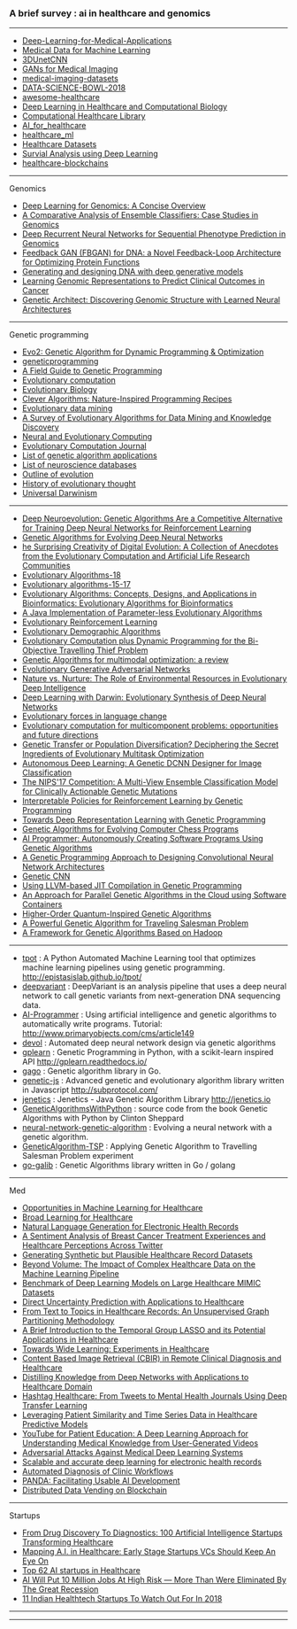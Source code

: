 
### A brief survey : ai in healthcare and genomics

------------------


- [Deep-Learning-for-Medical-Applications](https://github.com/albarqouni/Deep-Learning-for-Medical-Applications)
- [Medical Data for Machine Learning](https://github.com/beamandrew/medical-data)
- [3DUnetCNN](https://github.com/ellisdg/3DUnetCNN)
- [GANs for Medical Imaging](https://github.com/xinario/awesome-gan-for-medical-imaging)
- [medical-imaging-datasets](https://github.com/sfikas/medical-imaging-datasets)
- [DATA-SCIENCE-BOWL-2018](https://github.com/kamalkraj/DATA-SCIENCE-BOWL-2018)
- [awesome-healthcare](https://github.com/kakoni/awesome-healthcare)
- [Deep Learning in Healthcare and Computational Biology](https://github.com/TarrySingh/Deep-Neural-Networks-HealthCare)
- [Computational Healthcare Library](https://github.com/AKSHAYUBHAT/ComputationalHealthcare)
- [AI_for_healthcare](https://github.com/llSourcell/AI_for_healthcare)
- [healthcare_ml](https://github.com/isaacmg/healthcare_ml)
- [Healthcare Datasets](https://github.com/nickls/awesome-healthcare-datasets)
- [Survial Analysis using Deep Learning](https://github.com/robi56/Survival-Analysis-using-Deep-Learning)
- [healthcare-blockchains](https://github.com/acoravos/healthcare-blockchains)

----------------

Genomics

- [Deep Learning for Genomics: A Concise Overview](https://arxiv.org/pdf/1802.00810v2.pdf)
- [A Comparative Analysis of Ensemble Classifiers: Case Studies in Genomics](https://arxiv.org/pdf/1309.5047v1.pdf)
- [Deep Recurrent Neural Networks for Sequential Phenotype Prediction in Genomics](https://arxiv.org/pdf/1511.02554v3.pdf)
- [Feedback GAN (FBGAN) for DNA: a Novel Feedback-Loop Architecture for Optimizing Protein Functions](https://arxiv.org/pdf/1804.01694v1.pdf)
- [Generating and designing DNA with deep generative models](https://arxiv.org/pdf/1712.06148v1.pdf)
- [Learning Genomic Representations to Predict Clinical Outcomes in Cancer](https://arxiv.org/pdf/1609.08663v1.pdf)
- [Genetic Architect: Discovering Genomic Structure with Learned Neural Architectures](https://arxiv.org/pdf/1605.07156v1.pdf)



--------------

Genetic programming

- [Evo2: Genetic Algorithm for Dynamic Programming & Optimization](http://www.modulusfe.com/products/trading-system-developer-components/evo2-genetic-algorithm/)
- [geneticprogramming](http://geneticprogramming.com/)
- [A Field Guide to Genetic Programming](https://cswww.essex.ac.uk/staff/poli/gp-field-guide/toc.html)
- [Evolutionary computation](https://en.wikipedia.org/wiki/Evolutionary_computation)
- [Evolutionary Biology](https://en.wikipedia.org/wiki/Portal:Evolutionary_biology)
- [Clever Algorithms: Nature-Inspired Programming Recipes](http://www.cleveralgorithms.com/nature-inspired/index.html)
- [Evolutionary data mining](https://en.wikipedia.org/wiki/Evolutionary_data_mining)
- [A Survey of Evolutionary Algorithms for
Data Mining and Knowledge Discovery](http://neuro.bstu.by/our/Data-mining/fereitas-ga.pdf)
- [Neural and Evolutionary Computing](https://arxiv.org/list/cs.NE/recent)
- [Evolutionary Computation Journal](https://www.mitpressjournals.org/loi/evco)
- [List of genetic algorithm applications](https://en.wikipedia.org/wiki/List_of_genetic_algorithm_applications)
- [List of neuroscience databases](https://en.wikipedia.org/wiki/List_of_neuroscience_databases)
- [Outline of evolution](https://en.wikipedia.org/wiki/Outline_of_evolution)
- [History of evolutionary thought](https://en.wikipedia.org/wiki/History_of_evolutionary_thought)
- [Universal Darwinism](https://en.wikipedia.org/wiki/Universal_Darwinism)

---------------

- [Deep Neuroevolution: Genetic Algorithms Are a Competitive Alternative for Training Deep Neural Networks for Reinforcement Learning](https://arxiv.org/abs/1712.06567)
- [Genetic Algorithms for Evolving Deep Neural Networks](https://arxiv.org/pdf/1711.07655.pdf)
- [he Surprising Creativity of Digital Evolution: A Collection of Anecdotes from the Evolutionary Computation and Artificial Life Research Communities](https://arxiv.org/abs/1803.03453)
- [Evolutionary Algorithms-18](https://arxiv.org/ftp/arxiv/papers/1805/1805.11014.pdf)
- [Evolutionary algorithms-15-17](https://arxiv.org/pdf/1511.06987v2.pdf)
- [Evolutionary Algorithms: Concepts, Designs, and Applications in Bioinformatics: Evolutionary Algorithms for Bioinformatics](https://arxiv.org/abs/1508.00468v1)
- [A Java Implementation of Parameter-less Evolutionary Algorithms](https://arxiv.org/abs/1506.08694v1)
- [Evolutionary Reinforcement Learning](https://arxiv.org/abs/1805.07917v1)
- [Evolutionary Demographic Algorithms](https://arxiv.org/abs/1605.06714v1)
- [Evolutionary Computation plus Dynamic Programming for the Bi-Objective Travelling Thief Problem](https://arxiv.org/abs/1802.02434v1)
- [Genetic Algorithms for multimodal optimization: a review](https://arxiv.org/abs/1508.05342v1)
- [Evolutionary Generative Adversarial Networks](https://arxiv.org/abs/1803.00657v1)
- [Nature vs. Nurture: The Role of Environmental Resources in Evolutionary Deep Intelligence](https://arxiv.org/abs/1802.03318v1)
- [Deep Learning with Darwin: Evolutionary Synthesis of Deep Neural Networks](https://arxiv.org/abs/1606.04393v3)
- [Evolutionary forces in language change](https://arxiv.org/abs/1608.00938v1)
- [Evolutionary computation for multicomponent problems: opportunities and future directions](https://arxiv.org/abs/1606.06818v1)
- [Genetic Transfer or Population Diversification? Deciphering the Secret Ingredients of Evolutionary Multitask Optimization](https://arxiv.org/abs/1607.05390v1)
- [Autonomous Deep Learning: A Genetic DCNN Designer for Image Classification](https://arxiv.org/abs/1807.00284v1)
- [The NIPS'17 Competition: A Multi-View Ensemble Classification Model for Clinically Actionable Genetic Mutations](https://arxiv.org/abs/1806.09737v1)
- [Interpretable Policies for Reinforcement Learning by Genetic Programming](https://arxiv.org/abs/1712.04170v2)
- [Towards Deep Representation Learning with Genetic Programming](https://arxiv.org/abs/1802.07133v1)
- [Genetic Algorithms for Evolving Computer Chess Programs](https://arxiv.org/abs/1711.08337v1)
- [AI Programmer: Autonomously Creating Software Programs Using Genetic Algorithms](https://arxiv.org/abs/1709.05703v1)
- [A Genetic Programming Approach to Designing Convolutional Neural Network Architectures](https://arxiv.org/abs/1704.00764v2)
- [Genetic CNN](https://arxiv.org/abs/1703.01513v1)
- [Using LLVM-based JIT Compilation in Genetic Programming](https://arxiv.org/abs/1701.05730v1)
- [An Approach for Parallel Genetic Algorithms in the Cloud using Software Containers](https://arxiv.org/abs/1606.06961v1)
- [Higher-Order Quantum-Inspired Genetic Algorithms](https://arxiv.org/abs/1407.0977v1)
- [A Powerful Genetic Algorithm for Traveling Salesman Problem](https://arxiv.org/abs/1402.4699v1)
- [A Framework for Genetic Algorithms Based on Hadoop](https://arxiv.org/abs/1312.0086v2)

---------------------

- [tpot](https://github.com/EpistasisLab/tpot) : A Python Automated Machine Learning tool that optimizes machine learning pipelines using genetic programming. http://epistasislab.github.io/tpot/
- [deepvariant](https://github.com/google/deepvariant) : DeepVariant is an analysis pipeline that uses a deep neural network to call genetic variants from next-generation DNA sequencing data.
- [AI-Programmer](https://github.com/primaryobjects/AI-Programmer) : Using artificial intelligence and genetic algorithms to automatically write programs. Tutorial: http://www.primaryobjects.com/cms/article149
- [devol](https://github.com/joeddav/devol) : Automated deep neural network design via genetic algorithms
- [gplearn](https://github.com/trevorstephens/gplearn) : Genetic Programming in Python, with a scikit-learn inspired API http://gplearn.readthedocs.io/
- [gago](https://github.com/MaxHalford/gago) : Genetic algorithm library in Go.
- [genetic-js](https://github.com/subprotocol/genetic-js) : Advanced genetic and evolutionary algorithm library written in Javascript http://subprotocol.com/
- [jenetics](https://github.com/jenetics/jenetics) : Jenetics - Java Genetic Algorithm Library http://jenetics.io
- [GeneticAlgorithmsWithPython](https://github.com/handcraftsman/GeneticAlgorithmsWithPython) : source code from the book Genetic Algorithms with Python by Clinton Sheppard
- [neural-network-genetic-algorithm](https://github.com/harvitronix/neural-network-genetic-algorithm) : Evolving a neural network with a genetic algorithm. 
- [GeneticAlgorithm-TSP](https://github.com/parano/GeneticAlgorithm-TSP) : Applying Genetic Algorithm to Travelling Salesman Problem experiment
- [go-galib](https://github.com/thoj/go-galib) : Genetic Algorithms library written in Go / golang


-----------------

Med

- [Opportunities in Machine Learning for Healthcare](https://arxiv.org/abs/1806.00388v2)
- [Broad Learning for Healthcare](https://arxiv.org/abs/1803.08978v1)
- [Natural Language Generation for Electronic Health Records](https://arxiv.org/abs/1806.01353v1)
- [A Sentiment Analysis of Breast Cancer Treatment Experiences and Healthcare Perceptions Across Twitter](https://arxiv.org/abs/1805.09959v1)
- [Generating Synthetic but Plausible Healthcare Record Datasets](https://arxiv.org/abs/1807.01514v1)
- [Beyond Volume: The Impact of Complex Healthcare Data on the Machine Learning Pipeline](https://arxiv.org/abs/1706.01513v2)
- [Benchmark of Deep Learning Models on Large Healthcare MIMIC Datasets](https://arxiv.org/abs/1710.08531v1)
- [Direct Uncertainty Prediction with Applications to Healthcare](https://arxiv.org/abs/1807.01771v1)
- [From Text to Topics in Healthcare Records: An Unsupervised Graph Partitioning Methodology](https://arxiv.org/abs/1807.02599v1)
- [A Brief Introduction to the Temporal Group LASSO and its Potential Applications in Healthcare](https://arxiv.org/abs/1704.02370v2)
- [Towards Wide Learning: Experiments in Healthcare](https://arxiv.org/abs/1612.05730v2)
- [Content Based Image Retrieval (CBIR) in Remote Clinical Diagnosis and Healthcare](https://arxiv.org/abs/1610.02902v1)
- [Distilling Knowledge from Deep Networks with Applications to Healthcare Domain](https://arxiv.org/abs/1512.03542v1)
- [Hashtag Healthcare: From Tweets to Mental Health Journals Using Deep Transfer Learning](https://arxiv.org/abs/1708.01372v1)
- [Leveraging Patient Similarity and Time Series Data in Healthcare Predictive Models](https://arxiv.org/abs/1704.07498v3)
- [YouTube for Patient Education: A Deep Learning Approach for Understanding Medical Knowledge from User-Generated Videos](https://arxiv.org/abs/1807.03179v1)
- [Adversarial Attacks Against Medical Deep Learning Systems](https://arxiv.org/abs/1804.05296v2)
- [Scalable and accurate deep learning for electronic health records](https://arxiv.org/abs/1801.07860v3)
- [Automated Diagnosis of Clinic Workflows](https://arxiv.org/abs/1805.02264v1)
- [PANDA: Facilitating Usable AI Development](https://arxiv.org/abs/1804.09997v1)
- [Distributed Data Vending on Blockchain](https://arxiv.org/abs/1803.05871v2)

-------------


Startups

- [From Drug Discovery To Diagnostics: 100 Artificial Intelligence Startups Transforming Healthcare](https://www.cbinsights.com/research/ai-healthcare-startups-market-map-expert-research/)
- [Mapping A.I. in Healthcare: Early Stage Startups VCs Should Keep An Eye On](https://medium.com/@tahmaseb/mapping-a-i-in-healthcare-early-stage-startups-vcs-should-keep-an-eye-on-728d89f366c2)
- [Top 62 AI startups in Healthcare](http://www.medicalstartups.org/top/ai/)
- [AI Will Put 10 Million Jobs At High Risk — More Than Were Eliminated By The Great Recession](https://www.cbinsights.com/research/jobs-automation-artificial-intelligence-risk/)
- [11 Indian Healthtech Startups To Watch Out For In 2018](https://inc42.com/features/watchlist-healthtech-startups-2018/)

-----------------
--------------------
